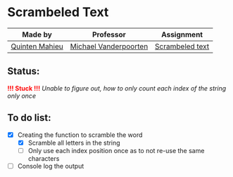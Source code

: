 # Scrambeled Text

|Made by|Professor|Assignment|
|-------|---------|---------------|
|[Quinten Mahieu](https://www.quintenmahieu.com/ "Website")|[Michael Vanderpoorten](https://yungpanda.com/ "YungPanda")|[Scrambeled text](https://www.pgm.gent/pgm-1/exercises/week_3.html#scrambled-text "Scrambeled text")|

## Status:
**<span style="color:red">!!! Stuck !!!</span>**
*Unable to figure out, how to only count each index of the string only once*

## To do list:
- [x] Creating the function to scramble the word
  - [x] Scramble all letters in the string
  - [ ] Only use each index position once as to not re-use the same characters
- [ ] Console log the output   
